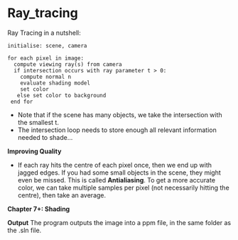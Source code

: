 # Ray_tracing

Ray Tracing in a nutshell:
```
initialise: scene, camera

for each pixel in image:
  compute viewing ray(s) from camera
  if intersection occurs with ray parameter t > 0:
    compute normal n
    evaluate shading model
    set color
   else set color to background
 end for
```
- Note that if the scene has many objects, we take the intersection with the smallest t.
- The intersection loop needs to store enough all relevant information needed to shade...

**Improving Quality**
- If each ray hits the centre of each pixel once, then we end up with jagged edges. If you had some small objects in the scene, they might even be missed. This is called **Antialiasing**. To get a more accurate color, we can take multiple samples per pixel (not necessarily hitting the centre), then take an average. 

**Chapter 7+: Shading**

**Output**
The program outputs the image into a ppm file, in the same folder as the .sln file.


